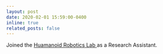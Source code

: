 ```yaml
---
layout: post
date: 2020-02-01 15:59:00-0400
inline: true
related_posts: false
---
```


Joined the <a href="https://www.hrl.uni-bonn.de/"> Huamanoid Robotics Lab </a> as a Research Assistant.